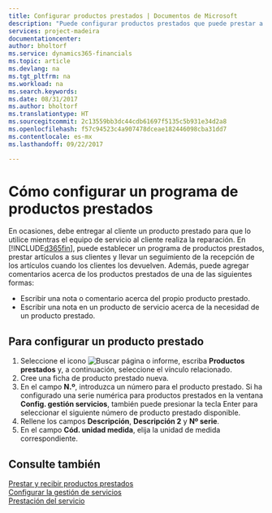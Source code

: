 ```yaml
---
title: Configurar productos prestados | Documentos de Microsoft
description: "Puede configurar productos prestados que puede prestar a los clientes para reemplazar productos de servicio mientras están en servicio."
services: project-madeira
documentationcenter: 
author: bholtorf
ms.service: dynamics365-financials
ms.topic: article
ms.devlang: na
ms.tgt_pltfrm: na
ms.workload: na
ms.search.keywords: 
ms.date: 08/31/2017
ms.author: bholtorf
ms.translationtype: HT
ms.sourcegitcommit: 2c13559bb3dc44cdb61697f5135c5b931e34d2a8
ms.openlocfilehash: f57c94523c4a907478dceae182446098cba31dd7
ms.contentlocale: es-mx
ms.lasthandoff: 09/22/2017

---
```

# <a name="how-to-set-up-a-loaner-program"></a>Cómo configurar un programa de productos prestados
En ocasiones, debe entregar al cliente un producto prestado para que lo utilice mientras el equipo de servicio al cliente realiza la reparación. En [!INCLUDE[d365fin](includes/d365fin_md.md)], puede establecer un programa de productos prestados, prestar artículos a sus clientes y llevar un seguimiento de la recepción de los artículos cuando los clientes los devuelven. Además, puede agregar comentarios acerca de los productos prestados de una de las siguientes formas:  
  
* Escribir una nota o comentario acerca del propio producto prestado.  
* Escribir una nota en un producto de servicio acerca de la necesidad de un producto prestado.  

## <a name="to-set-up-a-loaner"></a>Para configurar un producto prestado  
1. Seleccione el icono ![Buscar página o informe](media/ui-search/search_small.png "icono Buscar página o informe"), escriba **Productos prestados** y, a continuación, seleccione el vínculo relacionado.  
2. Cree una ficha de producto prestado nueva. 
3. En el campo **N.º**, introduzca un número para el producto prestado. Si ha configurado una serie numérica para productos prestados en la ventana **Config. gestión servicios**, también puede presionar la tecla Enter para seleccionar el siguiente número de producto prestado disponible.  
4. Rellene los campos **Descripción**, **Descripción 2** y **Nº serie**.  
5. En el campo **Cód. unidad medida**, elija la unidad de medida correspondiente.  
  
## <a name="see-also"></a>Consulte también
[Prestar y recibir productos prestados](service-how-to-lend-receive-loaners.md)  
[Configurar la gestión de servicios](service-setup-service.md)  
[Prestación del servicio](service-deliver-service.md)  


